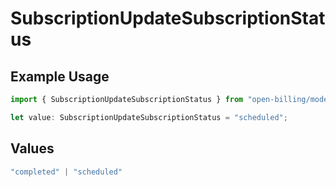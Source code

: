# SubscriptionUpdateSubscriptionStatus

## Example Usage

```typescript
import { SubscriptionUpdateSubscriptionStatus } from "open-billing/models/operations";

let value: SubscriptionUpdateSubscriptionStatus = "scheduled";
```

## Values

```typescript
"completed" | "scheduled"
```